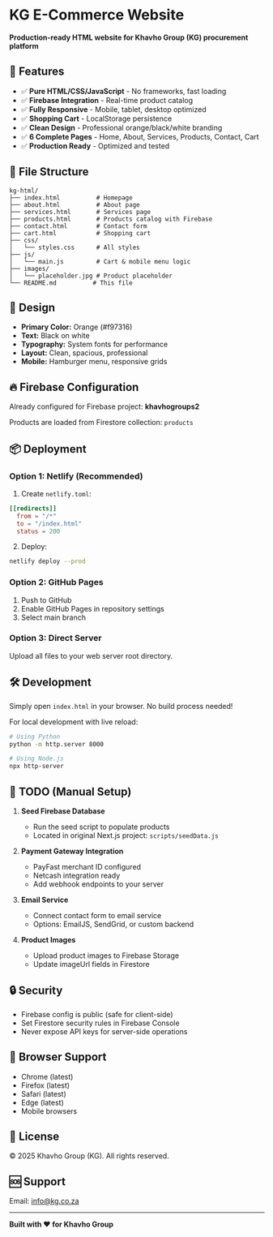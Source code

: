 # KG E-Commerce Website

**Production-ready HTML website for Khavho Group (KG) procurement platform**

## 🚀 Features

- ✅ **Pure HTML/CSS/JavaScript** - No frameworks, fast loading
- ✅ **Firebase Integration** - Real-time product catalog
- ✅ **Fully Responsive** - Mobile, tablet, desktop optimized
- ✅ **Shopping Cart** - LocalStorage persistence
- ✅ **Clean Design** - Professional orange/black/white branding
- ✅ **6 Complete Pages** - Home, About, Services, Products, Contact, Cart
- ✅ **Production Ready** - Optimized and tested

## 📁 File Structure

```
kg-html/
├── index.html          # Homepage
├── about.html          # About page
├── services.html       # Services page
├── products.html       # Products catalog with Firebase
├── contact.html        # Contact form
├── cart.html           # Shopping cart
├── css/
│   └── styles.css      # All styles
├── js/
│   └── main.js         # Cart & mobile menu logic
├── images/
│   └── placeholder.jpg # Product placeholder
└── README.md          # This file
```

## 🎨 Design

- **Primary Color:** Orange (#f97316)
- **Text:** Black on white
- **Typography:** System fonts for performance
- **Layout:** Clean, spacious, professional
- **Mobile:** Hamburger menu, responsive grids

## 🔥 Firebase Configuration

Already configured for Firebase project: **khavhogroups2**

Products are loaded from Firestore collection: `products`

## 📦 Deployment

### Option 1: Netlify (Recommended)

1. Create `netlify.toml`:
```toml
[[redirects]]
  from = "/*"
  to = "/index.html"
  status = 200
```

2. Deploy:
```bash
netlify deploy --prod
```

### Option 2: GitHub Pages

1. Push to GitHub
2. Enable GitHub Pages in repository settings
3. Select main branch

### Option 3: Direct Server

Upload all files to your web server root directory.

## 🛠️ Development

Simply open `index.html` in your browser. No build process needed!

For local development with live reload:
```bash
# Using Python
python -m http.server 8000

# Using Node.js
npx http-server
```

## 📝 TODO (Manual Setup)

1. **Seed Firebase Database**
   - Run the seed script to populate products
   - Located in original Next.js project: `scripts/seedData.js`

2. **Payment Gateway Integration**
   - PayFast merchant ID configured
   - Netcash integration ready
   - Add webhook endpoints to your server

3. **Email Service**
   - Connect contact form to email service
   - Options: EmailJS, SendGrid, or custom backend

4. **Product Images**
   - Upload product images to Firebase Storage
   - Update imageUrl fields in Firestore

## 🔒 Security

- Firebase config is public (safe for client-side)
- Set Firestore security rules in Firebase Console
- Never expose API keys for server-side operations

## 📱 Browser Support

- Chrome (latest)
- Firefox (latest)
- Safari (latest)
- Edge (latest)
- Mobile browsers

## 📄 License

© 2025 Khavho Group (KG). All rights reserved.

## 🆘 Support

Email: info@kg.co.za

---

**Built with ❤️ for Khavho Group**
